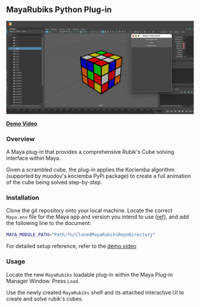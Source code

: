 ## MayaRubiks Python Plug-in

![img](thumbnail.png)

**[Demo Video](https://youtu.be/wKXn7nVkqU4)**

### Overview

A Maya plug-in that provides a comprehensive Rubik's Cube solving interface within Maya.

Given a scrambled cube, the plug-in applies the Kociemba algorithm (supported by muodov's kociemba
PyPi package) to create a full animation of the cube being solved step-by-step.

### Installation
Clone the git repository onto your local machine. Locate the correct `Maya.env` file for the Maya app and version you intend to use ([ref](https://help.autodesk.com/view/MAYAUL/2026/ENU/?guid=GUID-8EFB1AC1-ED7D-4099-9EEE-624097872C04)), and add the following line to the document:

```bash
MAYA_MODULE_PATH="Path/To/ClonedMayaRubiksRepoDirectory"
```

For detailed setup reference, refer to the [demo video](https://youtu.be/wKXn7nVkqU4)

### Usage
Locate the new `MayaRubiks` loadable plug-in within the Maya Plug-in Manager Window. Press `Load`.

Use the newly created `MayaRubiks` shelf and its attached interactive UI to create and solve rubik's cubes.
